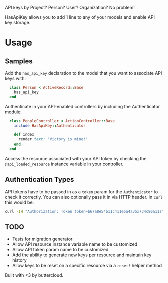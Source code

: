 

API keys by Project? Person? User? Organization? No problem!  

HasApiKey allows you to add 1 line to any of your models and enable API key storage.

# Usage

## Samples
Add the `has_api_key` declaration to the model that you want to associate API keys with:

```ruby
  class Person < ActiveRecord::Base
    has_api_key
  end
```

Authenticate in your API-enabled controllers by including the Authenticator module:

```ruby
  class PeopleController < ActionController::Base
    include HasApiKey::Authenticator

    def index
      render text: "Victory is mine!"
    end
  end 
```

Access the resource associated with your API token by checking the `@api_loaded_resource` instance variable in your controller.

## Authentication Types

API tokens have to be passed in as a `token` param for the `Authenticator` to check it correctly. You can also optionally pass it in via HTTP header. In `curl` this would be:

```bash
curl -IH "Authorization: Token token=b67a8e54b11c411e5a4a35x734c80a11z" http://localhost:3000/people
```

## TODO

* Tests for migration generator
* Allow API resource instance variable name to be customized
* Allow API token param name to be customized
* Add the ability to generate new keys per resource and maintain key history
* Allow keys to be reset on a specific resource via a `reset!` helper method

Built with <3 by buttercloud.



